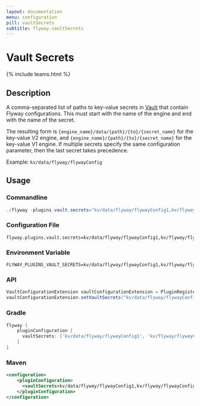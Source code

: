 ```yaml
---
layout: documentation
menu: configuration
pill: vaultSecrets
subtitle: flyway.vaultSecrets
---
```


# Vault Secrets
{% include teams.html %}

## Description
A comma-separated list of paths to key-value secrets in [Vault](https://www.vaultproject.io/) that contain Flyway configurations. This must start with the name of the engine and end with the name of the secret.

The resulting form is `{engine_name}/data/{path}/{to}/{secret_name}` for the key-value V2 engine, and `{engine_name}/{path}/{to}/{secret_name}` for the key-value V1 engine.
If multiple secrets specify the same configuration parameter, then the last secret takes precedence.

Example: `kv/data/flyway/flywayConfig`

## Usage

### Commandline
```powershell
./flyway -plugins.vault.secrets="kv/data/flyway/flywayConfig1,kv/flyway/flywayConfig2" info
```

### Configuration File
```properties
flyway.plugins.vault.secrets=kv/data/flyway/flywayConfig1,kv/flyway/flywayConfig2
```

### Environment Variable
```properties
FLYWAY_PLUGINS_VAULT_SECRETS=kv/data/flyway/flywayConfig1,kv/flyway/flywayConfig2
```

### API
```java
VaultConfigurationExtension vaultConfigurationExtension = PluginRegister.getPlugin(VaultConfigurationExtension.class)
vaultConfigurationExtension.setVaultSecrets("kv/data/flyway/flywayConfig1", "kv/flyway/flywayConfig2");
```

### Gradle
```groovy
flyway {
    pluginConfiguration [
      vaultSecrets: ['kv/data/flyway/flywayConfig1', 'kv/flyway/flywayConfig2']
    ]
}
```

### Maven
```xml
<configuration>
    <pluginConfiguration>
      <vaultSecrets>kv/data/flyway/flywayConfig1,kv/flyway/flywayConfig2</vaultSecrets>
    </pluginConfiguration>
</configuration>
```
